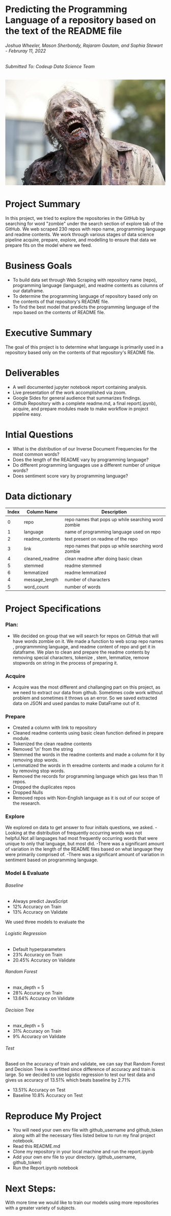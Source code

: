 
# Predicting the Programming Language of a repository based on the text of the README file

###### Joshua Wheeler, Mason Sherbondy, Rajaram Gautam, and Sophia Stewart - Februray 11, 2022 

###### Submitted To: Codeup Data Science Team

![](zombie.png)

# Project Summary
In this project, we tried to explore the repositories in the GitHub by searching for word "zombie" under the search section of explore tab of the GitHub. We web scraped 230 repos with repo name, programming language and readme contents. We work through various stages of data science pipeline acquire, prepare, explore, and modelling to ensure that data we prepare fits on the model where we feed.

# Business Goals
- To build data set through Web Scraping with repository name (repo), programming language (language), and readme contents as columns of our dataframe.
- To determine the programming language of repository based only on the contents of that repository's README file.
- To find the best model that predicts the programming language of the repo based on the contents of README file.


# Executive Summary
The goal of this project is to determine what language is primarily used in a repository based only on the contents of that repository's README file.

# Deliverables

- A well documented jupyter notebook report containing analysis.
- Live presentation of the work accomplished via zoom.
- Google Sides for general audience that summarizes findings.
- Github Repository with a complete readme.md, a final report(.ipynb), acquire, and prepare modules made to make workflow in project pipeline easy.

# Intial Questions
- What is the distribution of our Inverse Document Frequencies for the most common words?
- Does the length of the README vary by programming language?
- Do different programming languages use a different number of unique words?
- Does sentiment score vary by programming language?

# Data dictionary
|Index | Column Name | Description 
|---|---|---|
|0 |  repo                  | repo names that pops up while searching word zombie                                
|1 |  language              | name of programming language used on repo                                
|2 |  readme_contents       | text present on readme of the repo                       
|3 |  link                  | repo names that pops up while searching word zombie                                
|4 |  cleaned_readme        | clean readme after doing basic clean                               
|5 |  stemmed               | readme stemmed   
|6 |  lemmatized            | readme lemmatized                               
|4 |  message_length        | number of characters                               
|5 |  word_count            | number of words   




# Project Specifications

### Plan:
- We decided on group that we will search for repos on GitHub that will have words zombie on it. We made a function to web scrap repo names , programmming language, and readme content of repo and get it in dataframe. We plan to clean and prepare the readme contents by removing special characters, tokenize , stem, lemmatize, remove stopwords on string in the process of preparing it.

### Acquire
- Acquire was the most different and challanging part on this project, as we need to extract our data from github. Sometimes code work without problem and sometimes it throws us an error. So we saved extracted data on JSON and used pandas to make DataFrame out of it.

### Prepare
- Created a column with link to repository
- Cleaned readme contents using basic clean function defined in prepare module.
- Tokenized the clean readme contents
- Removed '\n' from the string
- Stemmed the words in the readme contents and made a column for it by removing stop words.
- Lemmatized the words in th ereadme contents and made a column for it by removing stop words. 
- Removed the records for programming language which gas less than 11 repos.
- Dropped the duplicates repos
- Dropped Nulls
- Removed repos with Non-English language as it is out of our scope of the research.


### Explore
We explored on data to get answer to four initials questions, we asked.
-Looking at the distribution of frequently occurring words was not helpful.Not all languages had most frequently occurring words that were unique to only that language, but most did.
-There was a significant amount of variation in the length of the README files based on what language they were primarily comprised of.
-There was a significant amount of variation in sentiment based on programming language.

### Model & Evaluate

###### Baseline
- Always predict JavaScript
- 12% Accuracy on Train
- 13% Accuracy on Validate

We used three models to evaluate the 
###### Logistic Regression
- Default hyperparameters
- 23% Accuracy on Train
- 20.45% Accuracy on Validate

###### Random Forest
- max_depth = 5
- 28% Accuracy on Train
- 13.64% Accuracy on Validate

###### Decision Tree 
- max_depth = 5
- 31% Accuracy on Train
- 9% Accuracy on Validate

###### Test
Based on the accuracy of train and validate, we can say that Random Forest and Decision Tree is overfitted since difference of accuracy and train is large. So we decided to use logistic regression to test our test data and gives us accuracy of 13.51% which beats baseline by 2.71%

- 13.51% Accuracy on Test
- Baseline 10.8% Accuracy on Test

# Reproduce My Project

- You will need your own env file with github_username and github_token along with all the necessary files listed below to run my final project notebook.
- Read this README.md
- Clone my repository in your local machine and run the report.ipynb
- Add your own env file to your directory. (github_username, github_token)
- Run the Report.ipynb notebook

# Next Steps:
With more time we would like to train our models using more repositories with a greater variety of subjects.
